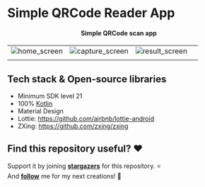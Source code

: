 # Simple QRCode Reader App 
<h4 align="center">
Simple QRCode scan app
<h4>

|                             |                             |                             |                             |
| :-------------------------- | :-------------------------: | :-------------------------- | :-------------------------: |
| ![home_screen](https://user-images.githubusercontent.com/26925002/139761238-dff5ad8c-1276-4259-9a1b-2e92797b1e56.jpeg) | ![capture_screen](https://user-images.githubusercontent.com/26925002/139761797-f60a0928-916a-4e57-b8f0-8adff302ed6c.jpeg)   | ![result_screen](https://user-images.githubusercontent.com/26925002/139761881-ec6172b0-c279-4f4c-85ad-116b68e66e5d.jpeg) |
|                             |                             |                              | 

## Tech stack & Open-source libraries
- Minimum SDK level 21
- 100% [Kotlin](https://kotlinlang.org/)
- Material Design
- Lottie: https://github.com/airbnb/lottie-android
- ZXing: https://github.com/zxing/zxing


## Find this repository useful? :heart:
Support it by joining __[stargazers](https://github.com/iamageo/qrcode)__ for this repository. :star: <br>
And __[follow](https://github.com/iamageo)__ me for my next creations! 🤩
  
 


